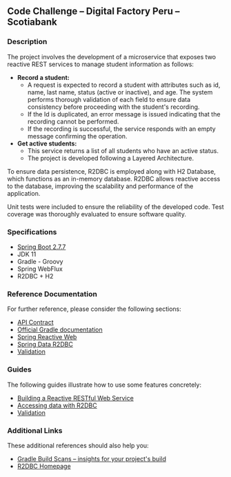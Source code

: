 ## Code Challenge – Digital Factory Peru – Scotiabank

### Description
The project involves the development of a microservice that exposes two reactive REST services to manage student information as follows:

- **Record a student:**
  - A request is expected to record a student with attributes such as id, name, last name, status (active or inactive), and age. The system performs thorough validation of each field to ensure data consistency before proceeding with the student's recording.
  - If the Id is duplicated, an error message is issued indicating that the recording cannot be performed.
  - If the recording is successful, the service responds with an empty message confirming the operation.
- **Get active students:**
    - This service returns a list of all students who have an active status. 
    - The project is developed following a Layered Architecture.

To ensure data persistence, R2DBC is employed along with H2 Database, which functions as an in-memory database. R2DBC allows reactive access to the database, improving the scalability and performance of the application.

Unit tests were included to ensure the reliability of the developed code. Test coverage was thoroughly evaluated to ensure software quality.

### Specifications
- [Spring Boot 2.7.7](https://start.spring.io/)
- JDK 11
- Gradle - Groovy
- Spring WebFlux
- R2DBC + H2

### Reference Documentation
For further reference, please consider the following sections:

* [API Contract](https://eber.stoplight.io/docs/dev/api-student-management)
* [Official Gradle documentation](https://docs.gradle.org)
* [Spring Reactive Web](https://docs.spring.io/spring-boot/docs/3.2.5/reference/htmlsingle/index.html#web.reactive)
* [Spring Data R2DBC](https://docs.spring.io/spring-boot/docs/3.2.5/reference/htmlsingle/index.html#data.sql.r2dbc)
* [Validation](https://docs.spring.io/spring-boot/docs/3.2.5/reference/htmlsingle/index.html#io.validation)

### Guides
The following guides illustrate how to use some features concretely:

* [Building a Reactive RESTful Web Service](https://spring.io/guides/gs/reactive-rest-service/)
* [Accessing data with R2DBC](https://spring.io/guides/gs/accessing-data-r2dbc/)
* [Validation](https://spring.io/guides/gs/validating-form-input/)

### Additional Links
These additional references should also help you:

* [Gradle Build Scans – insights for your project's build](https://scans.gradle.com#gradle)
* [R2DBC Homepage](https://r2dbc.io)


